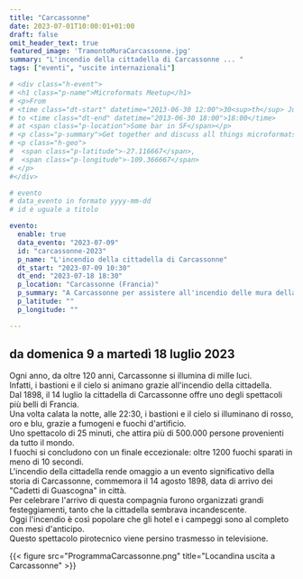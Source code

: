 ```yaml
---
title: "Carcassonne"
date: 2023-07-01T10:00:01+01:00
draft: false
omit_header_text: true
featured_image: 'TramontoMuraCarcassonne.jpg'
summary: "L'incendio della cittadella di Carcassonne ... "
tags: ["eventi", "uscite internazionali"]

# <div class="h-event">
# <h1 class="p-name">Microformats Meetup</h1>
# <p>From 
# <time class="dt-start" datetime="2013-06-30 12:00">30<sup>th</sup> June 2013, 12:00</time>
# to <time class="dt-end" datetime="2013-06-30 18:00">18:00</time>
# at <span class="p-location">Some bar in SF</span></p>
# <p class="p-summary">Get together and discuss all things microformats-related.</p>
# <p class="h-geo">
#  <span class="p-latitude">-27.116667</span>,
#  <span class="p-longitude">-109.366667</span>
# </p>
#</div>

# evento 
# data_evento in formato yyyy-mm-dd
# id è uguale a titolo

evento:
  enable: true
  data_evento: "2023-07-09"
  id: "carcassonne-2023"
  p_name: "L'incendio della cittadella di Carcassonne"
  dt_start: "2023-07-09 10:30"
  dt_end: "2023-07-18 18:30"
  p_location: "Carcassonne (Francia)"
  p_summary: "A Carcassonne per assistere all'incendio delle mura della cittadella"
  p_latitude: ""
  p_longitude: ""

---
```


## da domenica 9 a martedì 18 luglio 2023

Ogni anno, da oltre 120 anni, Carcassonne si illumina di mille luci.  
Infatti, i bastioni e il cielo si animano grazie all'incendio della cittadella.  
Dal 1898, il 14 luglio la cittadella di Carcassonne offre uno degli spettacoli più belli di Francia.  
Una volta calata la notte, alle 22:30, i bastioni e il cielo si illuminano di rosso, oro e blu, grazie a fumogeni e fuochi d'artificio.  
Uno spettacolo di 25 minuti, che attira più di 500.000 persone provenienti da tutto il mondo.  
I fuochi si concludono con un finale eccezionale: oltre 1200 fuochi sparati in meno di 10 secondi.  
L'incendio della cittadella rende omaggio a un evento significativo della storia di Carcassonne, commemora il 14 agosto 1898, data di arrivo dei  "Cadetti di Guascogna" in città.  
Per celebrare l'arrivo di questa compagnia furono organizzati grandi festeggiamenti, tanto che la cittadella sembrava incandescente.  
Oggi l'incendio è così popolare che gli hotel e i campeggi sono al completo con mesi d'anticipo.  
Questo spettacolo pirotecnico viene persino trasmesso in televisione.  

{{< figure src="ProgrammaCarcassonne.png" title="Locandina uscita a Carcassonne" >}}